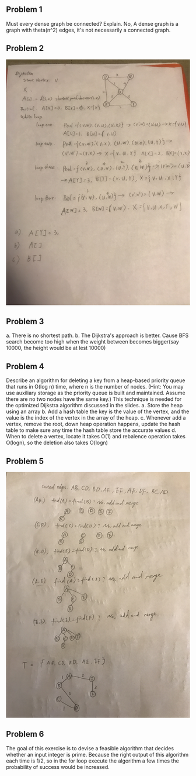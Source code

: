 ## Problem 1
Must every dense graph be connected? Explain.
No, A dense graph is a graph with theta(n^2) edges, it's not necessarily a connected graph.

## Problem 2

 ![Anser of question 2](https://github.com/yuliangjin1985/mum-algorithm/blob/master/assignments/pics/IMG_4286.JPG)
## Problem 3
a. There is no shortest path.
b. The Dijkstra's approach is better. Cause BFS search become too high when the weight between becomes bigger(say 10000, the height would be at lest 10000)

## Problem 4
Describe an algorithm for deleting a key from a heap-based priority queue that runs in O(log n) time, where n is the number of nodes. (Hint: You may use auxiliary storage as the priority queue is built and maintained. Assume there are no two nodes have the same key.) This technique is needed for the optimized Dijkstra algorithm discussed in the slides.
a. Store the heap using an array
b. Add a hash table the key is the value of the vertex, and the value is the index of the vertex in the array of the heap.
c. Whenever add a vertex, remove the root, down heap operation happens, update the hash table to make sure any time the hash table store the accurate values
d. When to delete a vertex, locate it takes O(1) and rebalence operation takes O(logn), so the deletion also takes O(logn)

## Problem 5
 ![Anser of question 2](https://github.com/yuliangjin1985/mum-algorithm/blob/master/assignments/pics/IMG_4303.JPG)

## Problem 6
The goal of this exercise is to devise a feasible algorithm that decides whether an input integer is prime.
Because the right output of this algorithm each time is 1/2, so in the for loop execute the algorithm a few times the probability of success would be increased.
